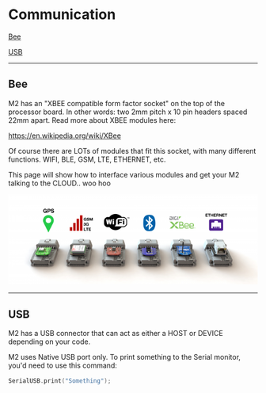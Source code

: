 Communication
=========

[Bee](#bee)

[USB](#usb)

---

## Bee

M2 has an "XBEE compatible form factor socket" on the top of the processor board. In other words: two 2mm pitch x 10 pin headers spaced 22mm apart. Read more about XBEE modules here:

<https://en.wikipedia.org/wiki/XBee>

Of course there are LOTs of modules that fit this socket, with many different functions. WIFI, BLE, GSM, LTE, ETHERNET, etc.

This page will show how to interface various modules and get your M2 talking to the CLOUD.. woo hoo

<img src="/images/connectable60ba.png" width="640"/>

---

## USB

M2 has a USB connector that can act as either a HOST or DEVICE depending on your code.

M2 uses Native USB port only. To print something to the Serial monitor, you'd need to use this command:

```cpp
SerialUSB.print("Something");
```
